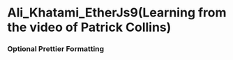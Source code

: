 # Ali_Khatami_EtherJs9(Learning from the video of Patrick Collins)

###  Optional Prettier Formatting

